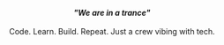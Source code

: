 <p align="center">
  <b><i>"We are in a trance"</i></b>
  <br/>
  <br/>
  Code. Learn. Build. Repeat. Just a crew vibing with tech.
</p>

